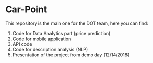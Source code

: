 # Car-Point

This repository is the main one for the DOT team, here you can find:
1. Code for Data Analytics part (price prediction)
2. Code for mobile application
3. API code
4. Code for description analysis (NLP)
5. Presentation of the project from demo day (12/14/2018)
